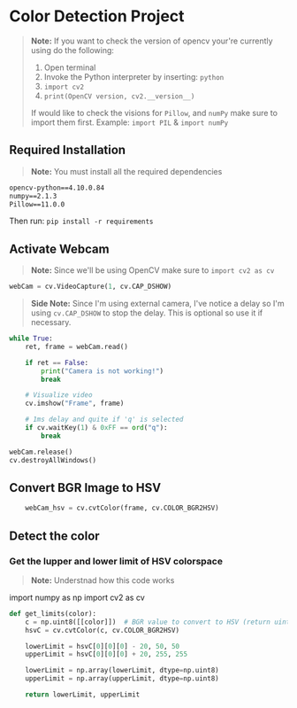 # Color Detection Project


> **Note:** If you want to check the version of opencv your're currently using do the following: 
> 1. Open terminal
> 2. Invoke the Python interpreter by inserting: `python`
> 3. `import cv2`
> 4. `print(OpenCV version, cv2.__version__)`
>
> If would like to check the visions for `Pillow`, and `numPy` make sure to import them first. 
> Example: `import PIL` & `import numPy`


## Required Installation  
> **Note:** You must install all the required dependencies

```txt
opencv-python==4.10.0.84
numpy==2.1.3
Pillow==11.0.0
```
Then run: `pip install -r requirements`

## Activate Webcam 
> **Note:** Since we'll be using OpenCV make sure to `import cv2 as cv`


```python
webCam = cv.VideoCapture(1, cv.CAP_DSHOW)
```

> **Side Note:** Since I'm using external camera, I've notice a delay so I'm using `cv.CAP_DSHOW` to stop the delay. This is optional so use it if necessary. 

```python
while True:
    ret, frame = webCam.read()

    if ret == False:
        print("Camera is not working!")
        break

    # Visualize video 
    cv.imshow("Frame", frame)

    # 1ms delay and quite if 'q' is selected
    if cv.waitKey(1) & 0xFF == ord("q"):
        break

webCam.release()
cv.destroyAllWindows()
```

## Convert BGR Image to HSV
```python
    webCam_hsv = cv.cvtColor(frame, cv.COLOR_BGR2HSV)
```
 
 ## Detect the color 
 ### Get the lupper and lower limit of HSV colorspace 
 > **Note:** Understnad how this code works 

 import numpy as np
import cv2 as cv

```python
def get_limits(color):
    c = np.uint8([[color]])  # BGR value to convert to HSV (return uint8)
    hsvC = cv.cvtColor(c, cv.COLOR_BGR2HSV)

    lowerLimit = hsvC[0][0][0] - 20, 50, 50
    upperLimit = hsvC[0][0][0] + 20, 255, 255

    lowerLimit = np.array(lowerLimit, dtype=np.uint8)
    upperLimit = np.array(upperLimit, dtype=np.uint8)

    return lowerLimit, upperLimit
```



